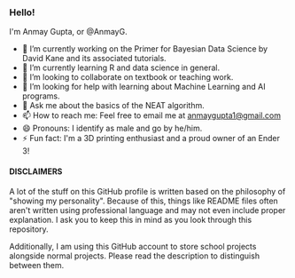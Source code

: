 ### Hello!

I'm Anmay Gupta, or @AnmayG.

- 🔭 I’m currently working on the Primer for Bayesian Data Science by David Kane and its associated tutorials.
- 🌱 I’m currently learning R and data science in general.
- 👯 I’m looking to collaborate on textbook or teaching work.
- 🤔 I’m looking for help with learning about Machine Learning and AI programs.
- 💬 Ask me about the basics of the NEAT algorithm.
- 📫 How to reach me: Feel free to email me at anmaygupta1@gmail.com
- 😄 Pronouns: I identify as male and go by he/him.
- ⚡ Fun fact: I'm a 3D printing enthusiast and a proud owner of an Ender 3!

#### DISCLAIMERS
A lot of the stuff on this GitHub profile is written based on the philosophy of "showing my personality". Because of this, things like README files often aren't written using professional language and may not even include proper explanation. I ask you to keep this in mind as you look through this repository.

Additionally, I am using this GitHub account to store school projects alongside normal projects. Please read the description to distinguish between them.
